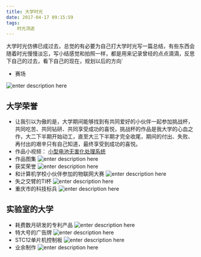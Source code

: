 ```yaml
---
title: 大学时光
date: 2017-04-17 09:15:59
tags:
	时光流逝
---
```



大学时光仿佛已成过去，总觉的有必要为自己打大学时光写一篇总结，有些东西会随着时光慢慢淡忘，写小结感觉和拍照一样，都是用来记录曾经的点点滴滴，反思下自己的过去，看下自己的现在，规划以后的方向`

<!-- more -->

 - 赛场

![enter description here][1]

## 大学荣誉

 - 让我引以为傲的是，大学期间能够找到有共同爱好的小伙伴一起参加挑战杯，共同吃苦、共同钻研、共同享受成功的喜悦，挑战杯的作品是我大学的心血之作，大二下半期开始动工，直至大三下半期才完全收尾，期间的付出、失败、再付出的艰辛只有自己知道，最终享受到成功的喜悦。
 - 作品小视频： [小型电池无害化处理系统][2]
 - 作品图集
![enter description here][3]
 - 获奖荣誉
![enter description here][4]
 - 和计算机学校小伙伴参加的物联网大赛
![enter description here][5]
 - 失之交臂的TI杯
![enter description here][6]
 - 重庆市的科技标兵
![enter description here][7]

## 实验室的大学

 - 耗费数月研发的专利产品
![enter description here][8]
 - 特大号的广告牌
![enter description here][9]
 - STC12单片机控制板
![enter description here][10]
 - 业余制作
![enter description here][11]


  [1]: http://oimqf80rv.bkt.clouddn.com/1492395456795.jpg "大学时光 - 000.jpg"
  [2]: http://ojiqvr961.bkt.clouddn.com/001%20-%20%E5%B0%8F%E5%9E%8B%E7%94%B5%E6%B1%A0%E6%97%A0%E5%AE%B3%E5%8C%96%E5%A4%84%E7%90%86%E7%B3%BB%E7%BB%9F.flv
  [3]: http://oimqf80rv.bkt.clouddn.com/%E5%A4%A7%E5%AD%A6%E6%97%B6%E5%85%89%20-%20001.jpg "大学时光 - 001.jpg"
  [4]: http://oimqf80rv.bkt.clouddn.com/%E5%A4%A7%E5%AD%A6%E6%97%B6%E5%85%89%20-%20002.jpg "大学时光 - 002.jpg"
  [5]: http://oimqf80rv.bkt.clouddn.com/1492395209532.jpg "大学时光 - 003.jpg"
  [6]: http://oimqf80rv.bkt.clouddn.com/1492395209664.jpg "大学时光 - 004.jpg"
  [7]: http://oimqf80rv.bkt.clouddn.com/1492395458494.jpg "大学时光 - 005.jpg"
  [8]: http://oimqf80rv.bkt.clouddn.com/1492395209723.jpg "大学时光 - 006.jpg"
  [9]: http://oimqf80rv.bkt.clouddn.com/1492395209112.jpg "大学时光 - 007.jpg"
  [10]: http://oimqf80rv.bkt.clouddn.com/1492395315270.jpg "大学时光 - 008.jpg"
  [11]: http://oimqf80rv.bkt.clouddn.com/1492395209702.jpg "大学时光 - 009.jpg"
